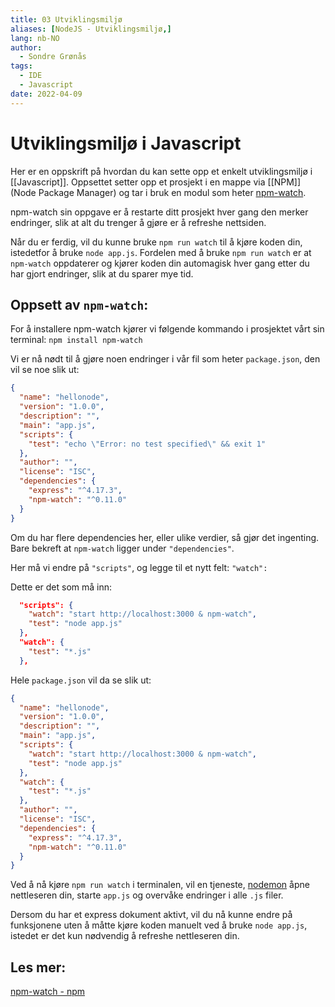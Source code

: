 ```yaml
---
title: 03 Utviklingsmiljø
aliases: [NodeJS - Utviklingsmiljø,]
lang: nb-NO
author:
  - Sondre Grønås
tags:
  - IDE
  - Javascript
date: 2022-04-09
---
```

# Utviklingsmiljø i Javascript
Her er en oppskrift på hvordan du kan sette opp et enkelt utviklingsmiljø i [[Javascript]]. Oppsettet setter opp et prosjekt i en mappe via [[NPM]] (Node Package Manager) og tar i bruk en modul som heter [npm-watch](https://www.npmjs.com/package/npm-watch). 

npm-watch sin oppgave er å restarte ditt prosjekt hver gang den merker endringer, slik at alt du trenger å gjøre er å refreshe nettsiden.

Når du er ferdig, vil du kunne bruke `npm run watch` til å kjøre koden din, istedetfor å bruke `node app.js`. Fordelen med å bruke `npm run watch` er at `npm-watch` oppdaterer og kjører koden din automagisk hver gang etter du har gjort endringer, slik at du sparer mye tid.

## Oppsett av `npm-watch`:
For å installere npm-watch kjører vi følgende kommando i prosjektet vårt sin terminal: `npm install npm-watch`

Vi er nå nødt til å gjøre noen endringer i vår fil som heter `package.json`, den vil se noe slik ut:
```json
{
  "name": "hellonode",
  "version": "1.0.0",
  "description": "",
  "main": "app.js",
  "scripts": {
    "test": "echo \"Error: no test specified\" && exit 1"
  },
  "author": "",
  "license": "ISC",
  "dependencies": {
    "express": "^4.17.3",
    "npm-watch": "^0.11.0"
  }
}

```
Om du har flere dependencies her, eller ulike verdier, så gjør det ingenting. Bare bekreft at `npm-watch` ligger under `"dependencies"`.

Her må vi endre på `"scripts"`, og legge til et nytt felt: `"watch":`

Dette er det som må inn:
```json
  "scripts": {
    "watch": "start http://localhost:3000 & npm-watch",
    "test": "node app.js"
  },
  "watch": {
    "test": "*.js"
  },
```

Hele `package.json` vil da se slik ut:
```json
{
  "name": "hellonode",
  "version": "1.0.0",
  "description": "",
  "main": "app.js",
  "scripts": {
    "watch": "start http://localhost:3000 & npm-watch",
    "test": "node app.js"
  },
  "watch": {
    "test": "*.js"
  },
  "author": "",
  "license": "ISC",
  "dependencies": {
    "express": "^4.17.3",
    "npm-watch": "^0.11.0"
  }
}

```

Ved å nå kjøre `npm run watch` i terminalen, vil en tjeneste, [nodemon](https://www.npmjs.com/package/nodemon) åpne nettleseren din, starte `app.js` og overvåke endringer i alle `.js` filer.

Dersom du har et express dokument aktivt, vil du nå kunne endre på funksjonene uten å måtte kjøre koden manuelt ved å bruke `node app.js`, istedet er det kun nødvendig å refreshe nettleseren din.

## Les mer:
[npm-watch - npm](https://www.npmjs.com/package/npm-watch)